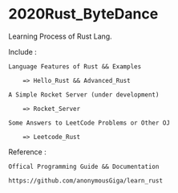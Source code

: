 # 2020Rust_ByteDance

Learning Process of Rust Lang.

Include :

    Language Features of Rust && Examples

        => Hello_Rust && Advanced_Rust

    A Simple Rocket Server (under development)

        => Rocket_Server

    Some Answers to LeetCode Problems or Other OJ

        => Leetcode_Rust

Reference :

    Offical Programming Guide && Documentation

    https://github.com/anonymousGiga/learn_rust
